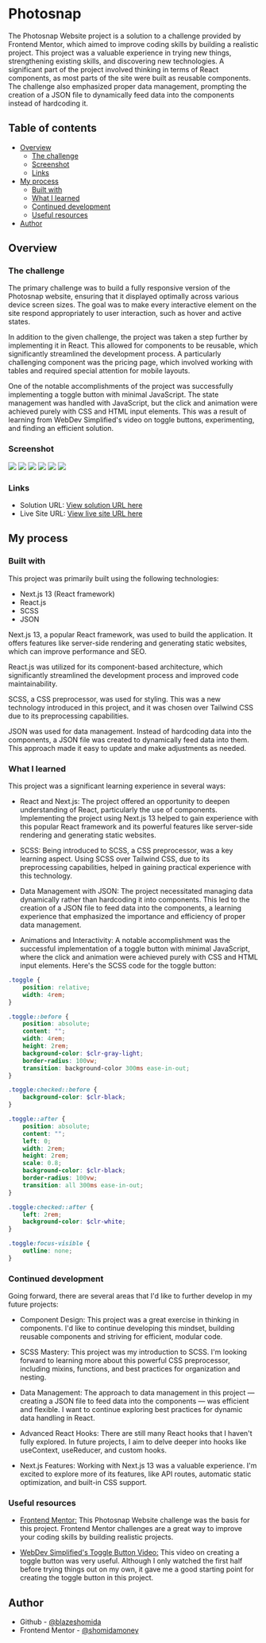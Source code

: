 # Photosnap <!-- omit from toc -->

The Photosnap Website project is a solution to a challenge provided by Frontend Mentor, which aimed to improve coding skills by building a realistic project. This project was a valuable experience in trying new things, strengthening existing skills, and discovering new technologies. A significant part of the project involved thinking in terms of React components, as most parts of the site were built as reusable components. The challenge also emphasized proper data management, prompting the creation of a JSON file to dynamically feed data into the components instead of hardcoding it.

## Table of contents <!-- omit from toc -->

- [Overview](#overview)
	- [The challenge](#the-challenge)
	- [Screenshot](#screenshot)
	- [Links](#links)
- [My process](#my-process)
	- [Built with](#built-with)
	- [What I learned](#what-i-learned)
	- [Continued development](#continued-development)
	- [Useful resources](#useful-resources)
- [Author](#author)

## Overview

### The challenge

The primary challenge was to build a fully responsive version of the Photosnap website, ensuring that it displayed optimally across various device screen sizes. The goal was to make every interactive element on the site respond appropriately to user interaction, such as hover and active states.

In addition to the given challenge, the project was taken a step further by implementing it in React. This allowed for components to be reusable, which significantly streamlined the development process. A particularly challenging component was the pricing page, which involved working with tables and required special attention for mobile layouts.

One of the notable accomplishments of the project was successfully implementing a toggle button with minimal JavaScript. The state management was handled with JavaScript, but the click and animation were achieved purely with CSS and HTML input elements. This was a result of learning from WebDev Simplified's video on toggle buttons, experimenting, and finding an efficient solution.

### Screenshot
![](screenshots/final-4.jpeg)
![](screenshots/final-5.jpeg)
![](screenshots/final-6.jpeg)
![](screenshots/final-2.jpeg)
![](screenshots/final-3.jpeg)
![](screenshots/final-1.jpeg)

### Links

- Solution URL: [View solution URL here](https://www.frontendmentor.io/solutions/react-photosnap-website-i-also-made-ajson-if-anyone-wants-it-chiQvIeNhj)
- Live Site URL: [View live site URL here](https://photosnap-multipage-website-fem.vercel.app/)

## My process

### Built with

This project was primarily built using the following technologies:

- Next.js 13 (React framework)
- React.js
- SCSS
- JSON

Next.js 13, a popular React framework, was used to build the application. It offers features like server-side rendering and generating static websites, which can improve performance and SEO.

React.js was utilized for its component-based architecture, which significantly streamlined the development process and improved code maintainability.

SCSS, a CSS preprocessor, was used for styling. This was a new technology introduced in this project, and it was chosen over Tailwind CSS due to its preprocessing capabilities.

JSON was used for data management. Instead of hardcoding data into the components, a JSON file was created to dynamically feed data into them. This approach made it easy to update and make adjustments as needed.

### What I learned

This project was a significant learning experience in several ways:

- React and Next.js: The project offered an opportunity to deepen understanding of React, particularly the use of components. Implementing the project using Next.js 13 helped to gain experience with this popular React framework and its powerful features like server-side rendering and generating static websites.

- SCSS: Being introduced to SCSS, a CSS preprocessor, was a key learning aspect. Using SCSS over Tailwind CSS, due to its preprocessing capabilities, helped in gaining practical experience with this technology.

- Data Management with JSON: The project necessitated managing data dynamically rather than hardcoding it into components. This led to the creation of a JSON file to feed data into the components, a learning experience that emphasized the importance and efficiency of proper data management.

- Animations and Interactivity: A notable accomplishment was the successful implementation of a toggle button with minimal JavaScript, where the click and animation were achieved purely with CSS and HTML input elements. Here's the SCSS code for the toggle button:

```scss
.toggle {
	position: relative;
	width: 4rem;
}

.toggle::before {
	position: absolute;
	content: "";
	width: 4rem;
	height: 2rem;
	background-color: $clr-gray-light;
	border-radius: 100vw;
	transition: background-color 300ms ease-in-out;
}

.toggle:checked::before {
	background-color: $clr-black;
}

.toggle::after {
	position: absolute;
	content: "";
	left: 0;
	width: 2rem;
	height: 2rem;
	scale: 0.8;
	background-color: $clr-black;
	border-radius: 100vw;
	transition: all 300ms ease-in-out;
}

.toggle:checked::after {
	left: 2rem;
	background-color: $clr-white;
}

.toggle:focus-visible {
	outline: none;
}
```

### Continued development

Going forward, there are several areas that I'd like to further develop in my future projects:

- Component Design: This project was a great exercise in thinking in components. I'd like to continue developing this mindset, building reusable components and striving for efficient, modular code.

- SCSS Mastery: This project was my introduction to SCSS. I'm looking forward to learning more about this powerful CSS preprocessor, including mixins, functions, and best practices for organization and nesting.

- Data Management: The approach to data management in this project — creating a JSON file to feed data into the components — was efficient and flexible. I want to continue exploring best practices for dynamic data handling in React.

- Advanced React Hooks: There are still many React hooks that I haven't fully explored. In future projects, I aim to delve deeper into hooks like useContext, useReducer, and custom hooks.

- Next.js Features: Working with Next.js 13 was a valuable experience. I'm excited to explore more of its features, like API routes, automatic static optimization, and built-in CSS support.

### Useful resources

- [Frontend Mentor:](https://www.frontendmentor.io/challenges/photosnap-multipage-website-nMDSrNmNW) This Photosnap Website challenge was the basis for this project. Frontend Mentor challenges are a great way to improve your coding skills by building realistic projects.

- [WebDev Simplified's Toggle Button Video:](https://youtu.be/N8BZvfRD_eU) This video on creating a toggle button was very useful. Although I only watched the first half before trying things out on my own, it gave me a good starting point for creating the toggle button in this project.

## Author

- Github - [@blazeshomida](https://github.com/blazeshomida)
- Frontend Mentor - [@shomidamoney](https://www.frontendmentor.io/profile/shomidamoney)
